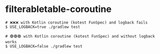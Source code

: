 # filterabletable-coroutine

```
# ❌❌❌ with Kotlin coroutine (kotest FunSpec) and logback fails
$ USE_LOGBACK=true ./gradlew test
```

```
# 🟢🟢🟢 with Kotlin coroutine (kotest FunSpec) and without logback works
$ USE_LOGBACK=false ./gradlew test
```
